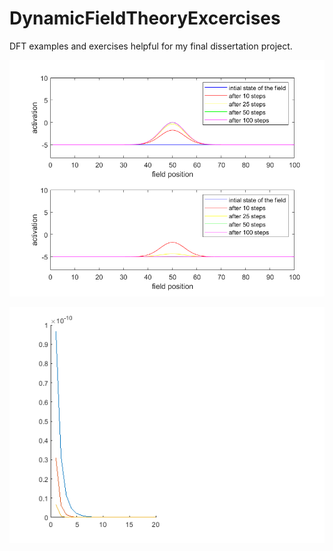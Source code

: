 # DynamicFieldTheoryExcercises
DFT examples and exercises helpful for my final dissertation project.


![alt text](https://github.com/mandarmp/DynamicFieldTheoryExcercises/blob/main/LateralInt.png)


![alt text](https://github.com/mandarmp/DynamicFieldTheoryExcercises/blob/main/targetnode.png)
